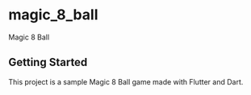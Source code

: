 # magic_8_ball

Magic 8 Ball

## Getting Started

This project is a sample Magic 8 Ball game made with Flutter and Dart.